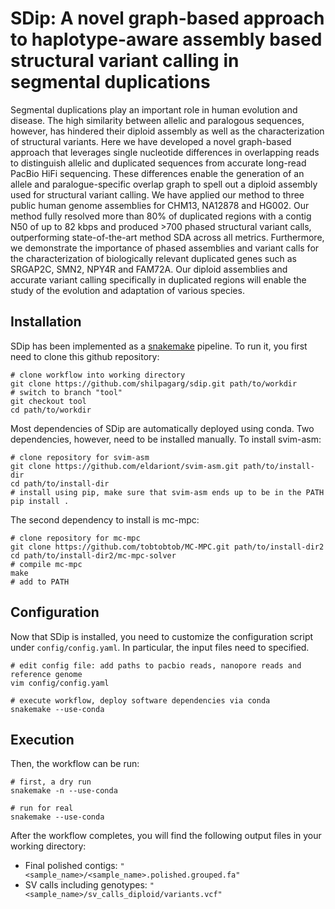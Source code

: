 # SDip: A novel graph-based approach to haplotype-aware assembly based structural variant calling in segmental duplications 

Segmental duplications play an important role in human evolution and disease. The high similarity between allelic and paralogous sequences, however, has hindered their diploid assembly as well as the characterization of structural variants. Here we have developed a novel graph-based approach that leverages single nucleotide differences in overlapping reads to distinguish allelic and duplicated sequences from accurate long-read PacBio HiFi sequencing. These differences enable the generation of an allele and paralogue-specific overlap graph to spell out a diploid assembly used for structural variant calling. We have applied our method to three public human genome assemblies for CHM13, NA12878 and HG002. Our method fully resolved more than 80% of duplicated regions with a contig N50 of up to 82 kbps and produced >700 phased structural variant calls, outperforming state-of-the-art method SDA across all metrics. Furthermore, we demonstrate the importance of phased assemblies and variant calls for the characterization of biologically relevant duplicated genes such as SRGAP2C, SMN2, NPY4R and FAM72A. Our diploid assemblies and accurate variant calling specifically in duplicated regions will enable the study of the evolution and adaptation of various species.


## Installation

SDip has been implemented as a [snakemake](https://snakemake.readthedocs.io) pipeline.  To run it, you first need to clone this github repository:

```
# clone workflow into working directory
git clone https://github.com/shilpagarg/sdip.git path/to/workdir
# switch to branch "tool"
git checkout tool
cd path/to/workdir
```

Most dependencies of SDip are automatically deployed using conda. Two dependencies, however, need to be installed manually. To install svim-asm:

```
# clone repository for svim-asm
git clone https://github.com/eldariont/svim-asm.git path/to/install-dir
cd path/to/install-dir
# install using pip, make sure that svim-asm ends up to be in the PATH
pip install .
```

The second dependency to install is mc-mpc:

```
# clone repository for mc-mpc
git clone https://github.com/tobtobtob/MC-MPC.git path/to/install-dir2
cd path/to/install-dir2/mc-mpc-solver
# compile mc-mpc
make
# add to PATH
```

## Configuration

Now that SDip is installed, you need to customize the configuration script under `config/config.yaml`. In particular, the input files need to specified.

```
# edit config file: add paths to pacbio reads, nanopore reads and reference genome 
vim config/config.yaml

# execute workflow, deploy software dependencies via conda
snakemake --use-conda
```

## Execution

Then, the workflow can be run:

```
# first, a dry run
snakemake -n --use-conda

# run for real
snakemake --use-conda
```

After the workflow completes, you will find the following output files in your working directory:

- Final polished contigs: `"<sample_name>/<sample_name>.polished.grouped.fa"`
- SV calls including genotypes:
`"<sample_name>/sv_calls_diploid/variants.vcf"`
